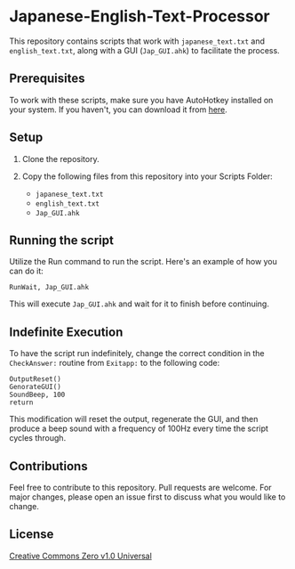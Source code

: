 # Japanese-English-Text-Processor

This repository contains scripts that work with `japanese_text.txt` and `english_text.txt`, along with a GUI (`Jap_GUI.ahk`) to facilitate the process.

## Prerequisites

To work with these scripts, make sure you have AutoHotkey installed on your system. If you haven't, you can download it from [here](https://www.autohotkey.com/).

## Setup

1. Clone the repository.
2. Copy the following files from this repository into your Scripts Folder:

   - `japanese_text.txt`
   - `english_text.txt`
   - `Jap_GUI.ahk`
   
## Running the script

Utilize the Run command to run the script. Here's an example of how you can do it:

```autohotkey
RunWait, Jap_GUI.ahk
```

This will execute `Jap_GUI.ahk` and wait for it to finish before continuing.

## Indefinite Execution

To have the script run indefinitely, change the correct condition in the `CheckAnswer:` routine from `Exitapp:` to the following code:

```autohotkey
OutputReset()
GenorateGUI()
SoundBeep, 100
return
```

This modification will reset the output, regenerate the GUI, and then produce a beep sound with a frequency of 100Hz every time the script cycles through.

## Contributions

Feel free to contribute to this repository. Pull requests are welcome. For major changes, please open an issue first to discuss what you would like to change.

## License

[Creative Commons Zero v1.0 Universal](https://creativecommons.org/publicdomain/zero/1.0/)

